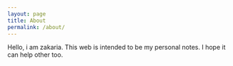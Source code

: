 ```yaml
---
layout: page
title: About
permalink: /about/
---
```


Hello, i am zakaria. This web is intended to be my personal notes. I hope it can help other too. 
